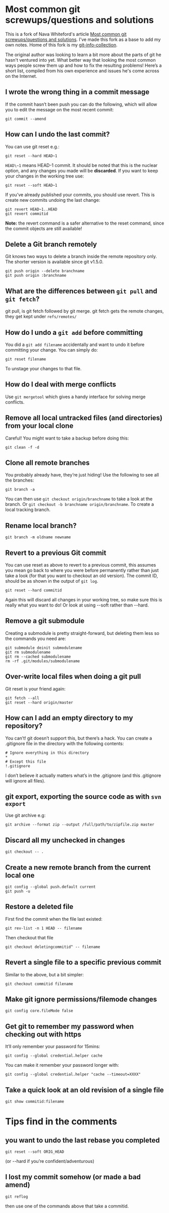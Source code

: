# Most common git screwups/questions and solutions

This is a fork of Nava Whiteford's article [Most common git screwups/questions and solutions](https://gist.github.com/akras14/3d242d80af8388ebca60). I've made this fork as a base to add my own notes. Home of this fork is my [git-info-collection](https://github.com/joede/git-info-collection).

The original author was looking to learn a bit more about the parts of git he hasn't
ventured into yet. What better way that looking the most common ways
people screw them up and how to fix the resulting problems! Here’s a
short list, compiled from his own experience and issues he's come across
on the Internet.

## I wrote the wrong thing in a commit message

If the commit hasn’t been push you can do the following, which will
allow you to edit the message on the most recent commit:

~~~~
git commit --amend
~~~~

## How can I undo the last commit?

You can use git reset e.g.:

~~~~
git reset --hard HEAD~1
~~~~

`HEAD\~1` means HEAD-1 commit. It should be noted that this is the nuclear
option, and any changes you made will be **discarded**. If you want to keep
your changes in the working tree use:

~~~~
git reset --soft HEAD~1
~~~~

If you’ve already published your commits, you should use revert. This is
create new commits undoing the last change:

~~~~
git revert HEAD~1..HEAD
git revert commitid
~~~~

**Note:** the revert command is a safer alternative to the reset
command, since the commit objects are still available!

## Delete a Git branch remotely

Git knows two ways to delete a branch inside the remote repository only.
The shorter version is available since git v1.5.0.

~~~~
git push origin --delete branchname
git push origin :branchname
~~~~

## What are the differences between `git pull` and `git fetch`?

git pull, is git fetch followed by git merge. git fetch gets the remote
changes, they get kept under `refs/remotes/`

## How do I undo a `git add` before committing

You did a `git add filename` accidentally and want to undo it before
committing your change. You can simply do:

~~~~
git reset filename
~~~~

To unstage your changes to that file.

## How do I deal with merge conflicts

Use `git mergetool` which gives a handy interface for solving merge
conflicts.

## Remove all local untracked files (and directories) from your local clone

Careful! You might want to take a backup before doing this:

~~~~
git clean -f -d
~~~~

## Clone all remote branches

You probably already have, they’re just hiding! Use the following to see
all the branches:

~~~~
git branch -a
~~~~

You can then use `git checkout origin/branchname` to take a look at the
branch. Or `git checkout -b branchname origin/branchname`. To create a
local tracking branch.

## Rename local branch?

~~~~
git branch -m oldname newname
~~~~

## Revert to a previous Git commit

You can use reset as above to revert to a previous commit, this assumes
you mean go back to where you were before permanently rather than just
take a look (for that you want to checkout an old version). The commit
ID, should be as shown in the output of `git log`.

~~~~
git reset --hard commitid
~~~~

Again this will discard all changes in your working tree, so make sure
this is really what you want to do! Or look at using --soft rather than
--hard.

## Remove a git submodule

Creating a submodule is pretty straight-forward, but deleting them less
so the commands you need are:

~~~~
git submodule deinit submodulename
git rm submodulename
git rm --cached submodulename
rm -rf .git/modules/submodulename
~~~~

## Over-write local files when doing a git pull

Git reset is your friend again:

~~~~
git fetch --all
git reset --hard origin/master
~~~~

## How can I add an empty directory to my repository?

You can’t! git doesn’t support this, but there’s a hack. You can create
a .gitignore file in the directory with the following contents:

~~~~
# Ignore everything in this directory
*
# Except this file
!.gitignore
~~~~

I don’t believe it actually matters what’s in the .gitignore (and this
.gitignore will ignore all files).

## git export, exporting the source code as with `svn export`

Use git archive e.g:

~~~~
git archive --format zip --output /full/path/to/zipfile.zip master
~~~~

## Discard all my unchecked in changes

~~~~
git checkout -- .
~~~~

## Create a new remote branch from the current local one

~~~~
git config --global push.default current
git push -u
~~~~

## Restore a deleted file

First find the commit when the file last existed:

~~~~
git rev-list -n 1 HEAD -- filename
~~~~

Then checkout that file

~~~~
git checkout deletingcommitid^ -- filename
~~~~

## Revert a single file to a specific previous commit

Similar to the above, but a bit simpler:

~~~~
git checkout commitid filename
~~~~

## Make git ignore permissions/filemode changes

~~~~
git config core.fileMode false
~~~~

## Get git to remember my password when checking out with https

It’ll only remember your password for 15mins:

~~~~
git config --global credential.helper cache
~~~~

You can make it remember your password longer with:

~~~~
git config --global credential.helper "cache --timeout=XXXX"
~~~~

## Take a quick look at an old revision of a single file

~~~~
git show commitid:filename
~~~~

# Tips find in the comments


## you want to undo the last rebase you completed

~~~~
git reset --soft ORIG_HEAD
~~~~

(or --hard if you’re confident/adventurous)

## I lost my commit somehow (or made a bad amend)

~~~~
git reflog
~~~~

then use one of the commands above that take a commitid.
